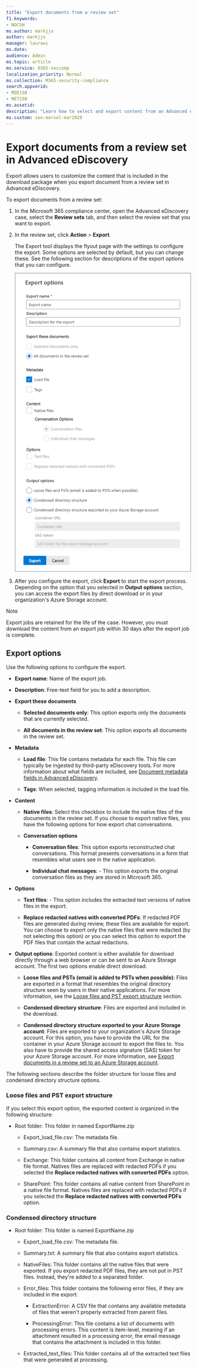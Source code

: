 ```yaml
---
title: "Export documents from a review set"
f1.keywords:
- NOCSH
ms.author: markjjo
author: markjjo
manager: laurawi
ms.date: 
audience: Admin
ms.topic: article
ms.service: O365-seccomp
localization_priority: Normal
ms.collection: M365-security-compliance
search.appverid:
- MOE150
- MET150
ms.assetid: 
description: "Learn how to select and export content from an Advanced eDiscovery review set for presentations or external reviews."
ms.custom: seo-marvel-mar2020
---
```


# Export documents from a review set in Advanced eDiscovery

Export allows users to customize the content that is included in the download package when you export document from a review set in Advanced eDiscovery.

To export documents from a review set:

1. In the Microsoft 365 compliance center, open the Advanced eDiscovery case, select the **Review sets** tab, and then select the review set that you want to export.

2. In the review set, click **Action** > **Export**.

   The Export tool displays the flyout page with the settings to configure the export. Some options are selected by default, but you can change these. See the following section for descriptions of the export options that you can configure.

   ![Configuration options for exporting items from a review set](../media/bcfc72c7-4a01-4697-9e16-2965b7f04fdb.png)

3. After you configure the export, click **Export** to start the export process. Depending on the option that you selected in **Output options** section, you can access the export files by direct download or in your organization's Azure Storage account.

> [!NOTE]
> Export jobs are retained for the life of the case. However, you must download the content from an export job within 30 days after the export job is complete.

## Export options

Use the following options to configure the export.

- **Export name**: Name of the export job.

- **Description**: Free-text field for you to add a description.

- **Export these documents**

  - **Selected documents only**: This option exports only the documents that are currently selected.
  
  - **All documents in the review set**: This option exports all documents in the review set.

- **Metadata**
  
  - **Load file**: This file contains metadata for each file. This file can typically be ingested by third-party eDiscovery tools. For more information about what fields are included, see [Document metadata fields in Advanced eDiscovery](document-metadata-fields-in-Advanced-eDiscovery.md).
  
  - **Tags**: When selected, tagging information is included in the load file.

- **Content**
  
  - **Native files**: Select this checkbox to include the native files of the documents in the review set. If you choose to export native files, you have the following options for how export chat conversations.
  
  - **Conversation options**

    - **Conversation files**: This option exports reconstructed chat conversations. This format presents conversations in a form that resembles what users see in the native application.

    - **Individual chat messages**: - This option exports the original conversation files as they are stored in Microsoft 365.

- **Options**

  - **Text files**: - This option includes the extracted text versions of native files in the export.
  
  - **Replace redacted natives with converted PDFs**: If redacted PDF files are generated during review, these files are available for export. You can choose to export only the native files that were redacted (by not selecting this option) or you can select this option to export the PDF files that contain the actual redactions.

- **Output options**: Exported content is either available for download directly through a web browser or can be sent to an Azure Storage account. The first two options enable direct download.
  
  - **Loose files and PSTs (email is added to PSTs when possible)**: Files are exported in a format that resembles the original directory structure seen by users in their native applications.  For more information, see the [Loose files and PST export structure](#loose-files-and-pst-export-structure) section.
  
  - **Condensed directory structure**: Files are exported and included in the download.
  
  - **Condensed directory structure exported to your Azure Storage account**: Files are exported to your organization's Azure Storage account. For this option, you have to provide the URL for the container in your Azure Storage account to export the files to. You also have to provide the shared access signature (SAS) token for your Azure Storage account. For more information, see [Export documents in a review set to an Azure Storage account](download-export-jobs.md).

The following sections describe the folder structure for loose files and condensed directory structure options.

### Loose files and PST export structure

If you select this export option, the exported content is organized in the following structure:

- Root folder: This folder in named ExportName.zip
  
  - Export_load_file.csv: The metadata file.
  
  - Summary.csv: A summary file that also contains export statistics.
  
  - Exchange: This folder contains all content from Exchange in native file format. Natives files are replaced with redacted PDFs if you selected the **Replace redacted natives with converted PDFs** option.
  
  - SharePoint: This folder contains all native content from SharePoint in a native file format. Natives files are replaced with redacted PDFs if you selected the **Replace redacted natives with converted PDFs** option.

### Condensed directory structure

- Root folder: This folder is named ExportName.zip
  
  - Export_load_file.csv: The metadata file.
  
  - Summary.txt: A summary file that also contains export statistics.
  
  - NativeFiles: This folder contains all the native files that were exported. If you export redacted PDF files, they are not put in PST files. Instead, they're added to a separated folder.
  
  - Error_files: This folder contains the following error files, if they are included in the export:

    - ExtractionError: A CSV file that contains any available metadata of files that weren't properly extracted from parent files.

    - ProcessingError: This file contains a list of documents with processing errors. This content is item-level, meaning if an attachment resulted in a processing error, the email message that contains the attachment is included in this folder.
  
  - Extracted_text_files: This folder contains all of the extracted text files that were generated at processing.
